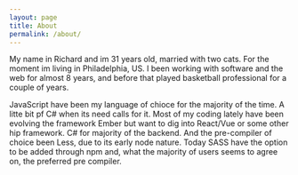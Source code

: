 ```yaml
---
layout: page
title: About
permalink: /about/
---
```


My name in Richard and im 31 years old, married with two cats. For the moment im living in Philadelphia, US. I been working with software and the web for almost 8 years, and before that played basketball professional for a couple of years.

JavaScript have been my language of chioce for the majority of the time. A litte bit pf C# when its need calls for it. Most of my coding lately have been evolving the framework Ember but want to dig into React/Vue or some other hip framework. C# for majority of the backend. And the pre-compiler of choice been Less, due to its early node nature. Today SASS have the option to be added through npm and, what the majority of users seems to agree on, the preferred pre compiler.


